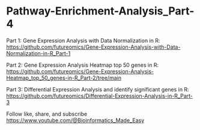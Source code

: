 # Pathway-Enrichment-Analysis_Part-4




Part 1: Gene Expression Analysis with Data Normalization in R: https://github.com/futureomics/Gene-Expression-Analysis-with-Data-Normalization-in-R_Part-1

Part 2: Gene Expression Analysis Heatmap top 50 genes in R: https://github.com/futureomics/Gene-Expression-Analysis-Heatmap_top_50_genes-in-R_Part-2/tree/main

Part 3: Differential Expression Analysis and identify significant genes in R: https://github.com/futureomics/Differential-Expression-Analysis-in-R_Part-3

Follow like, share, and subscribe https://www.youtube.com/@Bioinformatics_Made_Easy
